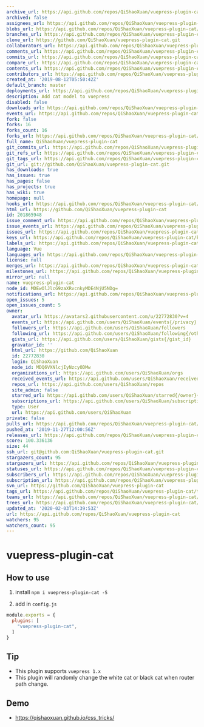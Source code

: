 ```yaml
---
archive_url: https://api.github.com/repos/QiShaoXuan/vuepress-plugin-cat/{archive_format}{/ref}
archived: false
assignees_url: https://api.github.com/repos/QiShaoXuan/vuepress-plugin-cat/assignees{/user}
blobs_url: https://api.github.com/repos/QiShaoXuan/vuepress-plugin-cat/git/blobs{/sha}
branches_url: https://api.github.com/repos/QiShaoXuan/vuepress-plugin-cat/branches{/branch}
clone_url: https://github.com/QiShaoXuan/vuepress-plugin-cat.git
collaborators_url: https://api.github.com/repos/QiShaoXuan/vuepress-plugin-cat/collaborators{/collaborator}
comments_url: https://api.github.com/repos/QiShaoXuan/vuepress-plugin-cat/comments{/number}
commits_url: https://api.github.com/repos/QiShaoXuan/vuepress-plugin-cat/commits{/sha}
compare_url: https://api.github.com/repos/QiShaoXuan/vuepress-plugin-cat/compare/{base}...{head}
contents_url: https://api.github.com/repos/QiShaoXuan/vuepress-plugin-cat/contents/{+path}
contributors_url: https://api.github.com/repos/QiShaoXuan/vuepress-plugin-cat/contributors
created_at: '2019-08-12T05:50:42Z'
default_branch: master
deployments_url: https://api.github.com/repos/QiShaoXuan/vuepress-plugin-cat/deployments
description: Add cat model to vuepress
disabled: false
downloads_url: https://api.github.com/repos/QiShaoXuan/vuepress-plugin-cat/downloads
events_url: https://api.github.com/repos/QiShaoXuan/vuepress-plugin-cat/events
fork: false
forks: 16
forks_count: 16
forks_url: https://api.github.com/repos/QiShaoXuan/vuepress-plugin-cat/forks
full_name: QiShaoXuan/vuepress-plugin-cat
git_commits_url: https://api.github.com/repos/QiShaoXuan/vuepress-plugin-cat/git/commits{/sha}
git_refs_url: https://api.github.com/repos/QiShaoXuan/vuepress-plugin-cat/git/refs{/sha}
git_tags_url: https://api.github.com/repos/QiShaoXuan/vuepress-plugin-cat/git/tags{/sha}
git_url: git://github.com/QiShaoXuan/vuepress-plugin-cat.git
has_downloads: true
has_issues: true
has_pages: false
has_projects: true
has_wiki: true
homepage: null
hooks_url: https://api.github.com/repos/QiShaoXuan/vuepress-plugin-cat/hooks
html_url: https://github.com/QiShaoXuan/vuepress-plugin-cat
id: 201865948
issue_comment_url: https://api.github.com/repos/QiShaoXuan/vuepress-plugin-cat/issues/comments{/number}
issue_events_url: https://api.github.com/repos/QiShaoXuan/vuepress-plugin-cat/issues/events{/number}
issues_url: https://api.github.com/repos/QiShaoXuan/vuepress-plugin-cat/issues{/number}
keys_url: https://api.github.com/repos/QiShaoXuan/vuepress-plugin-cat/keys{/key_id}
labels_url: https://api.github.com/repos/QiShaoXuan/vuepress-plugin-cat/labels{/name}
language: Vue
languages_url: https://api.github.com/repos/QiShaoXuan/vuepress-plugin-cat/languages
license: null
merges_url: https://api.github.com/repos/QiShaoXuan/vuepress-plugin-cat/merges
milestones_url: https://api.github.com/repos/QiShaoXuan/vuepress-plugin-cat/milestones{/number}
mirror_url: null
name: vuepress-plugin-cat
node_id: MDEwOlJlcG9zaXRvcnkyMDE4NjU5NDg=
notifications_url: https://api.github.com/repos/QiShaoXuan/vuepress-plugin-cat/notifications{?since,all,participating}
open_issues: 5
open_issues_count: 5
owner:
  avatar_url: https://avatars2.githubusercontent.com/u/22772830?v=4
  events_url: https://api.github.com/users/QiShaoXuan/events{/privacy}
  followers_url: https://api.github.com/users/QiShaoXuan/followers
  following_url: https://api.github.com/users/QiShaoXuan/following{/other_user}
  gists_url: https://api.github.com/users/QiShaoXuan/gists{/gist_id}
  gravatar_id: ''
  html_url: https://github.com/QiShaoXuan
  id: 22772830
  login: QiShaoXuan
  node_id: MDQ6VXNlcjIyNzcyODMw
  organizations_url: https://api.github.com/users/QiShaoXuan/orgs
  received_events_url: https://api.github.com/users/QiShaoXuan/received_events
  repos_url: https://api.github.com/users/QiShaoXuan/repos
  site_admin: false
  starred_url: https://api.github.com/users/QiShaoXuan/starred{/owner}{/repo}
  subscriptions_url: https://api.github.com/users/QiShaoXuan/subscriptions
  type: User
  url: https://api.github.com/users/QiShaoXuan
private: false
pulls_url: https://api.github.com/repos/QiShaoXuan/vuepress-plugin-cat/pulls{/number}
pushed_at: '2019-11-27T12:00:56Z'
releases_url: https://api.github.com/repos/QiShaoXuan/vuepress-plugin-cat/releases{/id}
score: 100.336136
size: 44
ssh_url: git@github.com:QiShaoXuan/vuepress-plugin-cat.git
stargazers_count: 95
stargazers_url: https://api.github.com/repos/QiShaoXuan/vuepress-plugin-cat/stargazers
statuses_url: https://api.github.com/repos/QiShaoXuan/vuepress-plugin-cat/statuses/{sha}
subscribers_url: https://api.github.com/repos/QiShaoXuan/vuepress-plugin-cat/subscribers
subscription_url: https://api.github.com/repos/QiShaoXuan/vuepress-plugin-cat/subscription
svn_url: https://github.com/QiShaoXuan/vuepress-plugin-cat
tags_url: https://api.github.com/repos/QiShaoXuan/vuepress-plugin-cat/tags
teams_url: https://api.github.com/repos/QiShaoXuan/vuepress-plugin-cat/teams
trees_url: https://api.github.com/repos/QiShaoXuan/vuepress-plugin-cat/git/trees{/sha}
updated_at: '2020-02-03T14:39:53Z'
url: https://api.github.com/repos/QiShaoXuan/vuepress-plugin-cat
watchers: 95
watchers_count: 95
---
```


# vuepress-plugin-cat

## How to use

1. install `npm i vuepress-plugin-cat -S`

2. add in `config.js`

```js
module.exports = {
  plugins: [
    "vuepress-plugin-cat",
  ]
}
```

## Tip

- This plugin supports `vuepress 1.x`
- This plugin will randomly change the white cat or black cat when router path change.

## Demo

- https://qishaoxuan.github.io/css_tricks/
